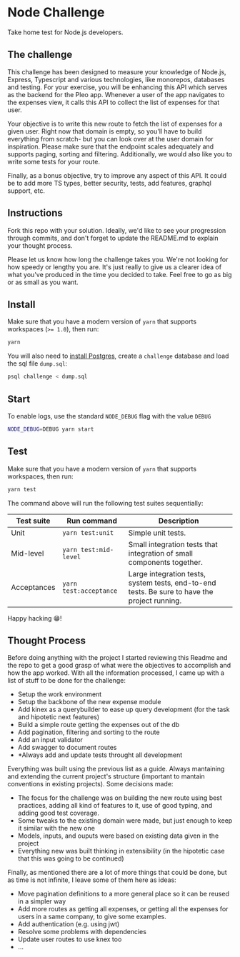 # Node Challenge

Take home test for Node.js developers.

## The challenge

This challenge has been designed to measure your knowledge of Node.js, Express, Typescript and various technologies, like monorepos, databases and testing. For your exercise, you will be enhancing this API which serves as the backend for the Pleo app. Whenever a user of the app navigates to the expenses view, it calls this API to collect the list of expenses for that user.

Your objective is to write this new route to fetch the list of expenses for a given user. Right now that domain is empty, so you'll have to build everything from scratch- but you can look over at the user domain for inspiration. Please make sure that the endpoint scales adequately and supports paging, sorting and filtering. Additionally, we would also like you to write some tests for your route.

Finally, as a bonus objective, try to improve any aspect of this API. It could be to add more TS types, better security, tests, add features, graphql support, etc. 

## Instructions

Fork this repo with your solution. Ideally, we'd like to see your progression through commits, and don't forget to update the README.md to explain your thought process.

Please let us know how long the challenge takes you. We're not looking for how speedy or lengthy you are. It's just really to give us a clearer idea of what you've produced in the time you decided to take. Feel free to go as big or as small as you want.

## Install

Make sure that you have a modern version of `yarn` that supports workspaces (`>= 1.0`), then run:

```bash
yarn
```

You will also need to [install Postgres](https://www.postgresqltutorial.com/install-postgresql-macos/), create a `challenge` database and load the sql file `dump.sql`:

```bash
psql challenge < dump.sql
```

## Start

To enable logs, use the standard `NODE_DEBUG` flag with the value `DEBUG`

```bash
NODE_DEBUG=DEBUG yarn start
```

## Test

Make sure that you have a modern version of `yarn` that supports workspaces, then run:

```bash
yarn test
```

The command above will run the following test suites sequentially:

| Test suite | Run command | Description |
-------------|-------------|-------------|
| Unit | `yarn test:unit` | Simple unit tests. |
| Mid-level | `yarn test:mid-level` | Small integration tests that integration of small components together.  |
| Acceptances | `yarn test:acceptance` | Large integration tests, system tests, end-to-end tests. Be sure to have the project running. |


Happy hacking 😁!


## Thought Process

Before doing anything with the project I started reviewing this Readme and the repo to get a good grasp of what were the objectives to accomplish and how the app worked.
With all the information processed, I came up with a list of stuff to be done for the challenge:

- Setup the work environment
- Setup the backbone of the new expense module
- Add kinex as a querybuilder to ease up query development (for the task and hipotetic next features)
- Build a simple route getting the expenses out of the db
- Add pagination, filtering and sorting to the route
- Add an input validator
- Add swagger to document routes
- *Always add and update tests throught all development

Everything was built using the previous list as a guide. Always mantaining and extending the current  project's structure (important to mantain conventions in existing projects).
Some decisions made:
- The focus for the challenge was on building the new route using best practices, adding all kind of features to it, use of good typing, and adding good test coverage.
- Some tweaks to the existing domain were made, but just enough to keep it similar with the new one
- Models, inputs, and ouputs were based on existing data given in the project
- Everything new was built thinking in extensibility (in the hipotetic case that this was going to be continued)

Finally, as mentioned there are a lot of more things that could be done, but as time is not infinite, I leave some of them here as ideas:
- Move pagination definitions to a more general place so it can be reused in a simpler way
- Add more routes as getting all expenses, or getting all the expenses for users in a same company, to give some examples.
- Add authentication (e.g. using jwt)
- Resolve some problems with dependencies
- Update user routes to use knex too
- ...
